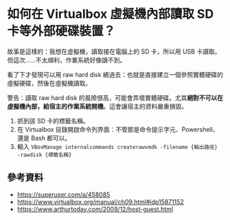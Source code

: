 # 如何在 Virtualbox 虛擬機內部讀取 SD 卡等外部硬碟裝置？

故事是這樣的：我想在虛擬機，讀取接在電腦上的 SD 卡，所以用 USB 卡讀取。但這次……不太順利，作業系統好像讀不到。

看了下才發現可以用 raw hard disk 繞過去：也就是直接建立一個參照實體硬碟的虛擬硬碟，然後在虛擬機讀取。

警告：讀取 raw hard disk 的風險很高，可能會弄壞實體硬碟。尤其**絕對不可以在虛擬機內部，給宿主的作業系統開機**。這會讓宿主的資料嚴重損毀。

1. 抓到該 SD 卡的標籤名稱。
2. 在 Virtualbox 目錄開啟命令列界面：不管那是命令提示字元、Powershell、還是 Bash 都可以。
3. 輸入 `VBoxManage internalcommands createrawvmdk -filename {輸出路徑} -rawdisk {標籤名稱}`

## 參考資料

* <https://superuser.com/a/458085>
* <https://www.virtualbox.org/manual/ch09.html#idp15871152>
* <https://www.arthurtoday.com/2009/12/host-guest.html>
